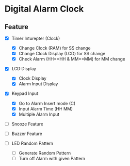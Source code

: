 # Digital Alarm Clock

## Feature

* [X] Timer Inturepter (Clock)

  * [X] Change Clock (RAM) for SS change
  * [X] Change Clock Display (LCD) for SS change
  * [X] Check Alarm (HH==HH & MM==MM) for MM change
* [X] LCD Display

  * [X] Clock Display
  * [X] Alarm Input Display
* [X] Keypad Input

  * [X] Go to Alarm Insert mode (C)
  * [X] Input Alarm Time (HH MM)
  * [X] Multiple Alarm Input
* [ ] Snooze Feature
* [ ] Buzzer Feature
* [ ] LED Random Pattern

  * [ ] Generate Random Pattern
  * [ ] Turn off Alarm with given Pattern
